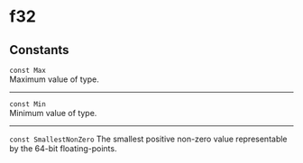 # f32

## Constants
`const Max`\
Maximum value of type.

---

`const Min`\
Minimum value of type. 

---

`const SmallestNonZero`
The smallest positive non-zero value representable by the 64-bit floating-points.
